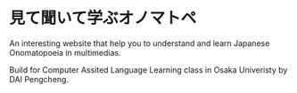 # 見て聞いて学ぶオノマトペ

An interesting website that help you to understand and learn Japanese Onomatopoeia in multimedias.

Build for Computer Assited Language Learning class in Osaka Univeristy by DAI Pengcheng.
